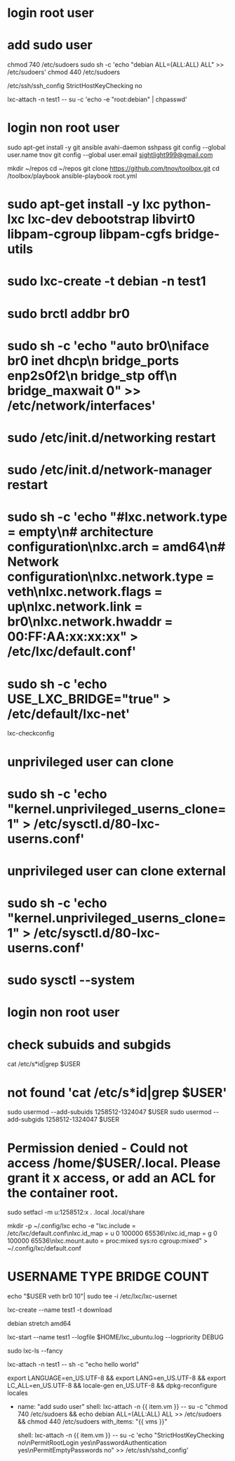 # login root user
# add sudo user
chmod 740 /etc/sudoers
sudo sh -c 'echo "debian  ALL=(ALL:ALL) ALL" >> /etc/sudoers'
chmod 440 /etc/sudoers

/etc/ssh/ssh_config
StrictHostKeyChecking no

lxc-attach -n test1 -- su -c 'echo -e "root:debian" | chpasswd'

# login non root user
sudo apt-get install -y git ansible avahi-daemon sshpass
git config --global user.name tnov
git config --global user.email sightlight999@gmail.com

mkdir ~/repos
cd ~/repos
git clone https://github.com/tnov/toolbox.git
cd /toolbox/playbook
ansible-playbook root.yml
# sudo apt-get install -y lxc python-lxc lxc-dev debootstrap libvirt0 libpam-cgroup libpam-cgfs bridge-utils
# sudo lxc-create -t debian -n test1 

# sudo brctl addbr br0
# sudo sh -c 'echo "auto br0\niface br0 inet dhcp\n      bridge_ports enp2s0f2\n      bridge_stp off\n      bridge_maxwait 0" >> /etc/network/interfaces'
# sudo /etc/init.d/networking restart
# sudo /etc/init.d/network-manager restart



# sudo sh -c 'echo "#lxc.network.type = empty\n# architecture configuration\nlxc.arch = amd64\n# Network configuration\nlxc.network.type = veth\nlxc.network.flags = up\nlxc.network.link = br0\nlxc.network.hwaddr = 00:FF:AA:xx:xx:xx" > /etc/lxc/default.conf'

# sudo sh -c 'echo USE_LXC_BRIDGE=\"true\" > /etc/default/lxc-net'


lxc-checkconfig
# unprivileged user can clone
# sudo sh -c 'echo "kernel.unprivileged_userns_clone=1" > /etc/sysctl.d/80-lxc-userns.conf'
# unprivileged user can clone external
# sudo sh -c 'echo "kernel.unprivileged_userns_clone=1" > /etc/sysctl.d/80-lxc-userns.conf'
# sudo sysctl --system

# login non root user
# check subuids and subgids
cat /etc/s*id|grep $USER
# not found 'cat /etc/s*id|grep $USER'
sudo usermod --add-subuids 1258512-1324047 $USER
sudo usermod --add-subgids 1258512-1324047 $USER
# Permission denied - Could not access /home/$USER/.local. Please grant it x access, or add an ACL for the container root.
sudo setfacl -m u:1258512:x . .local .local/share

mkdir -p ~/.config/lxc
echo -e "lxc.include = /etc/lxc/default.conf\nlxc.id_map = u 0 100000 65536\nlxc.id_map = g 0 100000 65536\nlxc.mount.auto = proc:mixed sys:ro cgroup:mixed" > ~/.config/lxc/default.conf

# USERNAME TYPE BRIDGE COUNT
echo "$USER veth br0 10"| sudo tee -i /etc/lxc/lxc-usernet

lxc-create --name test1 -t download

debian
stretch
amd64

lxc-start --name test1 --logfile $HOME/lxc_ubuntu.log --logpriority DEBUG

sudo lxc-ls --fancy

lxc-attach -n test1 -- sh -c "echo hello world"

export LANGUAGE=en_US.UTF-8 && export LANG=en_US.UTF-8 && export LC_ALL=en_US.UTF-8 && locale-gen en_US.UTF-8 && dpkg-reconfigure locales
  - name: "add sudo user"
    shell: lxc-attach -n {{ item.vm }} -- su -c "chmod 740 /etc/sudoers && echo debian  ALL=(ALL:ALL) ALL >> /etc/sudoers && chmod 440 /etc/sudoers
    with_items: "{{ vms }}"

    shell: lxc-attach -n {{ item.vm }} -- su -c 'echo "StrictHostKeyChecking no\nPermitRootLogin yes\nPasswordAuthentication yes\nPermitEmptyPasswords no" >> /etc/ssh/sshd_config'
    

